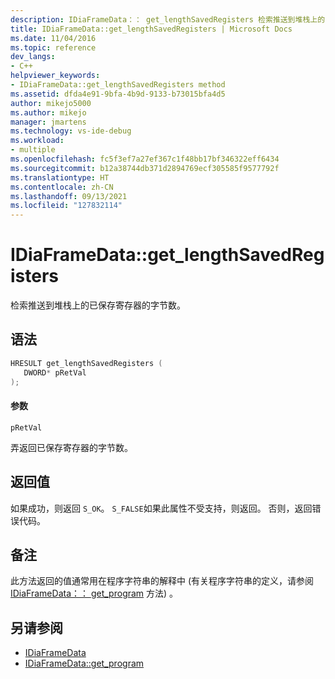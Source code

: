 ```yaml
---
description: IDiaFrameData：： get_lengthSavedRegisters 检索推送到堆栈上的已保存寄存器的字节数。
title: IDiaFrameData::get_lengthSavedRegisters | Microsoft Docs
ms.date: 11/04/2016
ms.topic: reference
dev_langs:
- C++
helpviewer_keywords:
- IDiaFrameData::get_lengthSavedRegisters method
ms.assetid: dfda4e91-9bfa-4b9d-9133-b73015bfa4d5
author: mikejo5000
ms.author: mikejo
manager: jmartens
ms.technology: vs-ide-debug
ms.workload:
- multiple
ms.openlocfilehash: fc5f3ef7a27ef367c1f48bb17bf346322eff6434
ms.sourcegitcommit: b12a38744db371d2894769ecf305585f9577792f
ms.translationtype: HT
ms.contentlocale: zh-CN
ms.lasthandoff: 09/13/2021
ms.locfileid: "127832114"
---
```

# <a name="idiaframedataget_lengthsavedregisters"></a>IDiaFrameData::get_lengthSavedRegisters
检索推送到堆栈上的已保存寄存器的字节数。

## <a name="syntax"></a>语法

```C++
HRESULT get_lengthSavedRegisters ( 
   DWORD* pRetVal
);
```

#### <a name="parameters"></a>参数
 `pRetVal`

弄返回已保存寄存器的字节数。

## <a name="return-value"></a>返回值
 如果成功，则返回 `S_OK`。 `S_FALSE`如果此属性不受支持，则返回。 否则，返回错误代码。

## <a name="remarks"></a>备注
 此方法返回的值通常用在程序字符串的解释中 (有关程序字符串的定义，请参阅 [IDiaFrameData：： get_program](../../debugger/debug-interface-access/idiaframedata-get-program.md) 方法) 。

## <a name="see-also"></a>另请参阅
- [IDiaFrameData](../../debugger/debug-interface-access/idiaframedata.md)
- [IDiaFrameData::get_program](../../debugger/debug-interface-access/idiaframedata-get-program.md)
